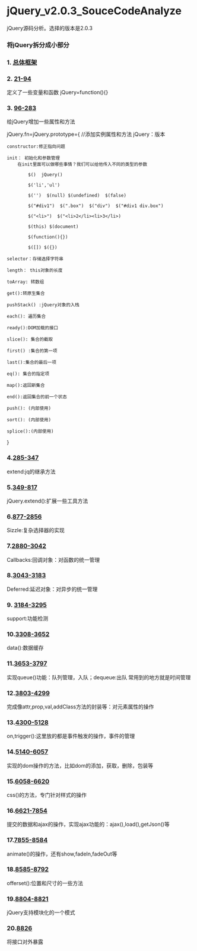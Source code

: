 # jQuery_v2.0.3_SouceCodeAnalyze
jQuery源码分析。选择的版本是2.0.3

### 将jQuery拆分成小部分
### 1. [总体框架](https://github.com/Gabrielkaliboy/jQuery_v2.0.3_SouceCodeAnalyze/blob/master/jQuerySoundCodeAnalyze_1.md)

### 2. [21-94](https://github.com/Gabrielkaliboy/jQuery_v2.0.3_SouceCodeAnalyze/blob/master/jQuerySoundCodeAnalyze_21_91.md)
定义了一些变量和函数  jQuery=function(){}

### 3. [96-283](https://github.com/Gabrielkaliboy/jQuery_v2.0.3_SouceCodeAnalyze/blob/master/jQuerySoundCodeAnalyze_96_283.md)
给jQuery增加一些属性和方法

jQuery.fn=jQuery.prototype={
    //添加实例属性和方法
    jQuery：版本

    constructor:修正指向问题

    init： 初始化和参数管理
        在init里面可以做哪些事情？我们可以给他传入不同的类型的参数

            $()  jQuery()
            
            $('li','ul')

            $('')  $(null) $(undefined)  $(false)
            
            $("#div1")  $(".box")  $("div")  $("#div1 div.box")

            $("<li>")  $("<li>2</li><li>3</li>)

            $(this) $(document)

            $(function(){})

            $([]) $({})

    selector：存储选择字符串

    length： this对象的长度

    toArray: 转数组

    get():转原生集合

    pushStack() :jQuery对象的入栈

    each(): 遍历集合

    ready():DOM加载的接口

    slice(): 集合的截取

    first() :集合的第一项

    last():集合的最后一项

    eq(): 集合的指定项

    map():返回新集合

    end():返回集合的前一个状态

    push(): (内部使用)

    sort(): (内部使用)

    splice():(内部使用)

}

### 4.[285-347]()
extend:jq的继承方法

### 5.[349-817]()
jQuery.extend():扩展一些工具方法

### 6.[877-2856]()
Sizzle:复杂选择器的实现

### 7.[2880-3042]()
Callbacks:回调对象：对函数的统一管理

### 8.[3043-3183]()
Deferred:延迟对象：对异步的统一管理

### 9. [3184-3295]()
support:功能检测

### 10.[3308-3652]()
data():数据缓存

### 11.[3653-3797]()
实现queue()功能：队列管理，入队；dequeue:出队 常用到的地方就是时间管理

### 12.[3803-4299]()
完成像attr,prop,val,addClass方法的封装等：对元素属性的操作

### 13.[4300-5128]()
on,trigger():这里放的都是事件触发的操作，事件的管理

### 14.[5140-6057]()
实现的dom操作的方法，比如dom的添加，获取，删除，包装等

### 15.[6058-6620]()
css()的方法，专门针对样式的操作

### 16.[6621-7854]()
提交的数据和ajax的操作，实现ajax功能的：ajax(),load(),getJson()等

### 17.[7855-8584]()
animate()的操作，还有show,fadeIn,fadeOut等

### 18.[8585-8792]()
offerset():位置和尺寸的一些方法

### 19.[8804-8821]()
jQuery支持模块化的一个模式

### 20.[8826 ]()
 将接口对外暴露